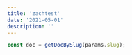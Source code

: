 ```yaml
---
title: 'zachtest'
date: '2021-05-01'
description: ''
---
```


```js
const doc = getDocBySlug(params.slug);
```
